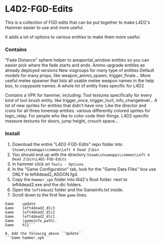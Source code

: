 # L4D2-FGD-Edits
This is a collection of FGD edits that can be put together to make L4D2's Hammer easier to use and more useful. 

It adds a lot of options to various entities to make them more useful.

### Contains
"Fade Distance" sphere helper to areaportal_window entities so you can easier pick where the fade starts and ends.
Ammo upgrade entities as already deployed versions
New visgroups for many type of entities
Default models for many props, like weapon_ammo_spawn, trigger_finale...
More useful melee spawner that lists all usable melee weapon names in the help box, to copypaste names.
A whole lot of entity fixes specific for L4D2

Contains a VPK for hammer, including:
Tool textures specifically for every kind of tool brush entity. like trigger_once, trigger_hurt, info_changelevel...
A lot of new sprites for entities that didn't have one. Like the director and icons for all three tonemap entities.
various differently colored sprites for logic_relay. For people who like to color code their things.
L4D2 specific measure textures for doors, jump height, crouch space...

### Install
1. Download the entire "L4D2-FGD-Edits" repo folder into ```Steam\steamapps\common\Left 4 Dead 2\bin```
2. You should end up with the directory ```Steam\steamapps\common\Left 4 Dead 2\bin\L4D2-FGD-Edits```
3. In hammer click on ``Tools - Options``
4. In the "Game Configuration" tab, look for the "Game Data Files" box use ONLY te left4dead2_ADDON.fgd.
5. Copy the ``Hammer_vpk`` folder into l4d2's Root folder. next to  left4dead2.exe and the dlc folders.
6. Open the ``left4dead2`` folder and the Gameinfo.txt inside.
7. Scroll down to the first few ``game`` lines.
```
Game	update
Game	left4dead2_dlc3
Game	left4dead2_dlc2
Game	left4dead2_dlc1
Game	|gameinfo_path|.
Game	hl2```

8. Add the folowing above ``Update``
```Game hammer_vpk```